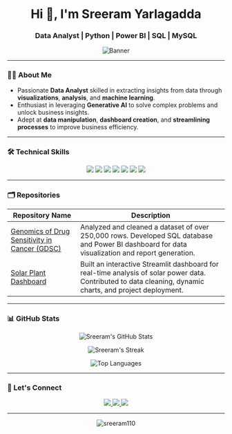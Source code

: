 <h1 align="center">Hi 👋, I'm Sreeram Yarlagadda</h1>
<h3 align="center">Data Analyst | Python | Power BI | SQL | MySQL</h3>

<!-- Add banner image -->
<p align="center">
  <img src="https://user-images.githubusercontent.com/113350806/236842414-18101a37-92f5-4de7-a46d-eeaca6e16cbd.gif" alt="Banner" />
</p>

---

### 👨‍💻 About Me

- Passionate **Data Analyst** skilled in extracting insights from data through **visualizations**, **analysis**, and **machine learning**.
- Enthusiast in leveraging **Generative AI** to solve complex problems and unlock business insights.
- Adept at **data manipulation**, **dashboard creation**, and **streamlining processes** to improve business efficiency.

---

### 🛠️ Technical Skills

<p align="center">
  <img src="https://img.shields.io/badge/Python-3670A0?style=for-the-badge&logo=python&logoColor=ffdd54" />
  <img src="https://img.shields.io/badge/SQL-336791?style=for-the-badge&logo=postgresql&logoColor=white" />
  <img src="https://img.shields.io/badge/MySQL-4479A1?style=for-the-badge&logo=mysql&logoColor=white" />
  <img src="https://img.shields.io/badge/Excel-217346?style=for-the-badge&logo=microsoft-excel&logoColor=white" />
  <img src="https://img.shields.io/badge/Power_BI-F2C811?style=for-the-badge&logo=powerbi&logoColor=black" />
  <img src="https://img.shields.io/badge/Streamlit-FF4B4B?style=for-the-badge&logo=streamlit&logoColor=white" />
  <img src="https://img.shields.io/badge/Machine%20Learning-%23F7931E.svg?style=for-the-badge&logo=kaggle&logoColor=white" />
</p>

---

### 🗂️ Repositories

| Repository Name | Description |
|-----------------|-------------|
| [Genomics of Drug Sensitivity in Cancer (GDSC)](https://github.com/Sreeram110/Energy_Efficient_Engineers_050.git) | Analyzed and cleaned a dataset of over 250,000 rows. Developed SQL database and Power BI dashboard for data visualization and report generation. |
| [Solar Plant Dashboard](https://github.com/Sreeram110/solar_power.git) | Built an interactive Streamlit dashboard for real-time analysis of solar power data. Contributed to data cleaning, dynamic charts, and project deployment. |

---

### 📊 GitHub Stats

<p align="center">
  <img src="https://github-readme-stats.vercel.app/api?username=Sreeram110&show_icons=true&theme=radical" alt="Sreeram's GitHub Stats" />
</p>

<p align="center">
  <img src="https://github-readme-streak-stats.herokuapp.com/?user=Sreeram110&theme=radical" alt="Sreeram's Streak" />
</p>

<p align="center">
  <img src="https://github-readme-stats.vercel.app/api/top-langs?username=Sreeram110&layout=compact&langs_count=10&theme=radical" alt="Top Languages" />
</p>

---

### 🔗 Let's Connect

<p align="center">
  <a href="https://www.linkedin.com/in/sreeram-yarlagadda-48a7442ab">
    <img src="https://img.shields.io/badge/LinkedIn-0A66C2?style=for-the-badge&logo=linkedin&logoColor=white" />
  </a>
  <a href="https://github.com/Sreeram110">
    <img src="https://img.shields.io/badge/GitHub-171515?style=for-the-badge&logo=github&logoColor=white" />
  </a>
  <a href="mailto:yarlagaddasreeram92@gmail.com">
    <img src="https://img.shields.io/badge/Gmail-D14836?style=for-the-badge&logo=gmail&logoColor=white" />
  </a>
</p>

---

<p align="center">
  <img src="https://komarev.com/ghpvc/?username=sreeram110&label=Profile%20Views&color=0e75b6&style=flat" alt="sreeram110" />
</p>
